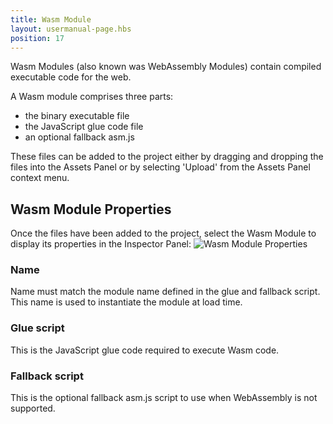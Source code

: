 ```yaml
---
title: Wasm Module
layout: usermanual-page.hbs
position: 17
---
```


Wasm Modules (also known was WebAssembly Modules) contain compiled executable code for the web.

A Wasm module comprises three parts:
* the binary executable file
* the JavaScript glue code file
* an optional fallback asm.js

These files can be added to the project either by dragging and dropping the files into the Assets Panel or by selecting 'Upload' from the Assets Panel context menu.

## Wasm Module Properties

Once the files have been added to the project, select the Wasm Module to display its properties in the Inspector Panel:
![Wasm Module Properties][1]

### Name

Name must match the module name defined in the glue and fallback script. This name is used to instantiate the module at load time.

### Glue script

This is the JavaScript glue code required to execute Wasm code.

### Fallback script

This is the optional fallback asm.js script to use when WebAssembly is not supported.

[1]: /images/user-manual/assets/wasm-module.png

